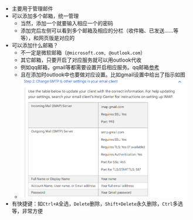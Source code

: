 - 主要用于管理邮件
- 可以添加多个邮箱，统一管理
  - 当然，添加一个就要输入相应一个的密码
  - 添加完后左侧可以看到多个邮箱及相应的分栏（收件箱、已发送……等等），和网页版是对应的
- 可以添加什么邮箱？
  - 不一定是微软邮箱（`@microsoft.com, @outlook.com`）
  - 其它邮箱，只要开启了对应服务就可以用outlook代收
  - 例如qq邮箱，gmail等都需要设置开启相应服务。qq邮箱[参考](https://support.microsoft.com/zh-cn/office/%E5%B0%86-qqmail-%E5%B8%90%E6%88%B7%E6%B7%BB%E5%8A%A0%E5%88%B0outlook-34ef1254-0d07-405a-856f-0409c7c905eb)
  - 且在添加时outlook中也要做对应设置。比如gmail设置中给出了指示如图
  - ![](gmail.png)
- 有快捷键：如`Ctrl+A`全选，`Delete`删除，`Shift+Delete`永久删除，`Ctrl`多选等，非常方便